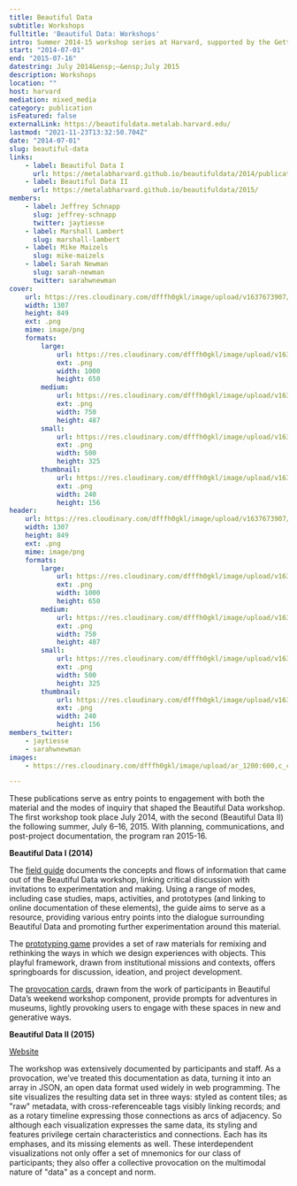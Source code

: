 ```yaml
---
title: Beautiful Data
subtitle: Workshops
fulltitle: 'Beautiful Data: Workshops'
intro: Summer 2014-15 workshop series at Harvard, supported by the Getty Foundation.
start: "2014-07-01"
end: "2015-07-16"
datestring: July 2014&ensp;–&ensp;July 2015
description: Workshops
location: ""
host: harvard
mediation: mixed_media
category: publication
isFeatured: false
externalLink: https://beautifuldata.metalab.harvard.edu/
lastmod: "2021-11-23T13:32:50.704Z"
date: "2014-07-01"
slug: beautiful-data
links:
    - label: Beautiful Data I
      url: https://metalabharvard.github.io/beautifuldata/2014/publications.html
    - label: Beautiful Data II
      url: https://metalabharvard.github.io/beautifuldata/2015/
members:
    - label: Jeffrey Schnapp
      slug: jeffrey-schnapp
      twitter: jaytiesse
    - label: Marshall Lambert
      slug: marshall-lambert
    - label: Mike Maizels
      slug: mike-maizels
    - label: Sarah Newman
      slug: sarah-newman
      twitter: sarahwnewman
cover:
    url: https://res.cloudinary.com/dfffh0gkl/image/upload/v1637673907/Beautiful_Data_Logo_36a2215dc2.png
    width: 1307
    height: 849
    ext: .png
    mime: image/png
    formats:
        large:
            url: https://res.cloudinary.com/dfffh0gkl/image/upload/v1637673909/large_Beautiful_Data_Logo_36a2215dc2.png
            ext: .png
            width: 1000
            height: 650
        medium:
            url: https://res.cloudinary.com/dfffh0gkl/image/upload/v1637673909/medium_Beautiful_Data_Logo_36a2215dc2.png
            ext: .png
            width: 750
            height: 487
        small:
            url: https://res.cloudinary.com/dfffh0gkl/image/upload/v1637673909/small_Beautiful_Data_Logo_36a2215dc2.png
            ext: .png
            width: 500
            height: 325
        thumbnail:
            url: https://res.cloudinary.com/dfffh0gkl/image/upload/v1637673908/thumbnail_Beautiful_Data_Logo_36a2215dc2.png
            ext: .png
            width: 240
            height: 156
header:
    url: https://res.cloudinary.com/dfffh0gkl/image/upload/v1637673907/Beautiful_Data_Logo_36a2215dc2.png
    width: 1307
    height: 849
    ext: .png
    mime: image/png
    formats:
        large:
            url: https://res.cloudinary.com/dfffh0gkl/image/upload/v1637673909/large_Beautiful_Data_Logo_36a2215dc2.png
            ext: .png
            width: 1000
            height: 650
        medium:
            url: https://res.cloudinary.com/dfffh0gkl/image/upload/v1637673909/medium_Beautiful_Data_Logo_36a2215dc2.png
            ext: .png
            width: 750
            height: 487
        small:
            url: https://res.cloudinary.com/dfffh0gkl/image/upload/v1637673909/small_Beautiful_Data_Logo_36a2215dc2.png
            ext: .png
            width: 500
            height: 325
        thumbnail:
            url: https://res.cloudinary.com/dfffh0gkl/image/upload/v1637673908/thumbnail_Beautiful_Data_Logo_36a2215dc2.png
            ext: .png
            width: 240
            height: 156
members_twitter:
    - jaytiesse
    - sarahwnewman
images:
    - https://res.cloudinary.com/dfffh0gkl/image/upload/ar_1200:600,c_crop/c_limit,h_1200,w_600/v1637673907/Beautiful_Data_Logo_36a2215dc2.png

---
```

These publications serve as entry points to engagement with both the material and the modes of inquiry that shaped the Beautiful Data workshop. The first workshop took place July 2014, with the second (Beautiful Data II) the following summer, July 6–16, 2015. With planning, communications, and post-project documentation, the program ran 2015-16.

**Beautiful Data I (2014)**

The [field guide](http://issuu.com/metalab4/docs/bd_field_guide) documents the concepts and flows of information that came out of the Beautiful Data workshop, linking critical discussion with invitations to experimentation and making. Using a range of modes, including case studies, maps, activities, and prototypes (and linking to online documentation of these elements), the guide aims to serve as a resource, providing various entry points into the dialogue surrounding Beautiful Data and promoting further experimentation around this material.

The [prototyping game](http://issuu.com/metalab4/docs/bd_game_cards) provides a set of raw materials for remixing and rethinking the ways in which we design experiences with objects. This playful framework, drawn from institutional missions and contexts, offers springboards for discussion, ideation, and project development.

The [provocation cards](http://issuu.com/metalab4/docs/bd_provocation_cards), drawn from the work of participants in Beautiful Data’s weekend workshop component, provide prompts for adventures in museums, lightly provoking users to engage with these spaces in new and generative ways.

**Beautiful Data II (2015)**

[Website](https://metalabharvard.github.io/beautifuldata/2015/)

The workshop was extensively documented by participants and staff. As a provocation, we’ve treated this documentation as data, turning it into an array in JSON, an open data format used widely in web programming. The site visualizes the resulting data set in three ways: styled as content tiles; as "raw" metadata, with cross-referenceable tags visibly linking records; and as a rotary timeline expressing those connections as arcs of adjacency. So although each visualization expresses the same data, its styling and features privilege certain characteristics and connections. Each has its emphases, and its missing elements as well. These interdependent visualizations not only offer a set of mnemonics for our class of participants; they also offer a collective provocation on the multimodal nature of "data" as a concept and norm.